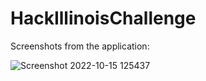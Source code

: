 # HackIllinoisChallenge

Screenshots from the application:

![Screenshot 2022-10-15 125437](https://user-images.githubusercontent.com/63080641/196001249-2a79aeef-4c57-46b1-9d03-1b7c071267b7.jpg)

